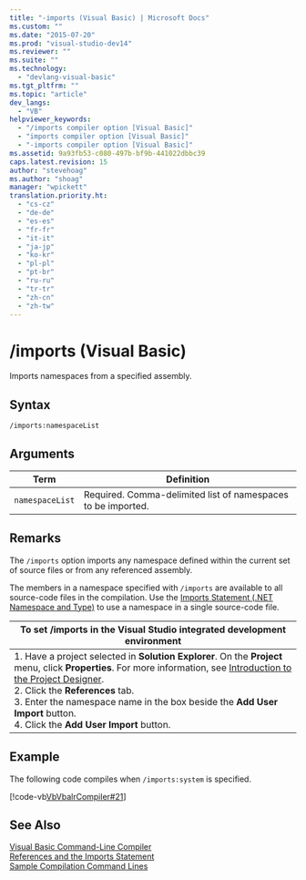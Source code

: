```yaml
---
title: "-imports (Visual Basic) | Microsoft Docs"
ms.custom: ""
ms.date: "2015-07-20"
ms.prod: "visual-studio-dev14"
ms.reviewer: ""
ms.suite: ""
ms.technology: 
  - "devlang-visual-basic"
ms.tgt_pltfrm: ""
ms.topic: "article"
dev_langs: 
  - "VB"
helpviewer_keywords: 
  - "/imports compiler option [Visual Basic]"
  - "imports compiler option [Visual Basic]"
  - "-imports compiler option [Visual Basic]"
ms.assetid: 9a93fb53-c080-497b-bf9b-441022dbbc39
caps.latest.revision: 15
author: "stevehoag"
ms.author: "shoag"
manager: "wpickett"
translation.priority.ht: 
  - "cs-cz"
  - "de-de"
  - "es-es"
  - "fr-fr"
  - "it-it"
  - "ja-jp"
  - "ko-kr"
  - "pl-pl"
  - "pt-br"
  - "ru-ru"
  - "tr-tr"
  - "zh-cn"
  - "zh-tw"
---
```

# /imports (Visual Basic)
Imports namespaces from a specified assembly.  
  
## Syntax  
  
```  
/imports:namespaceList  
```  
  
## Arguments  
  
|Term|Definition|  
|---|---|  
|`namespaceList`|Required. Comma-delimited list of namespaces to be imported.|  
  
## Remarks  
 The `/imports` option imports any namespace defined within the current set of source files or from any referenced assembly.  
  
 The members in a namespace specified with `/imports` are available to all source-code files in the compilation. Use the [Imports Statement (.NET Namespace and Type)](../../../visual-basic/language-reference/statements/imports-statement-net-namespace-and-type.md) to use a namespace in a single source-code file.  
  
|To set /imports in the Visual Studio integrated development environment|  
|---|  
|1.  Have a project selected in **Solution Explorer**. On the **Project** menu, click **Properties**. For more information, see [Introduction to the Project Designer](http://msdn.microsoft.com/en-us/898dd854-c98d-430c-ba1b-a913ce3c73d7).<br />2.  Click the **References** tab.<br />3.  Enter the namespace name in the box beside the **Add User Import** button.<br />4.  Click the **Add User Import** button.|  
  
## Example  
 The following code compiles when `/imports:system` is specified.  
  
 [!code-vb[VbVbalrCompiler#21](../../../visual-basic/reference/command-line-compiler/codesnippet/VisualBasic/imports_1.vb)]  
  
## See Also  
 [Visual Basic Command-Line Compiler](../../../visual-basic/reference/command-line-compiler/index.md)   
 [References and the Imports Statement](../../../visual-basic/programming-guide/program-structure/references-and-the-imports-statement.md)   
 [Sample Compilation Command Lines](../../../visual-basic/reference/command-line-compiler/sample-compilation-command-lines.md)